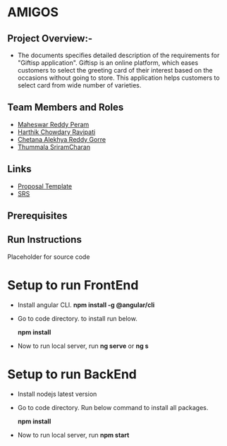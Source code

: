 # AMIGOS

## Project Overview:- 
* The documents specifies detailed description of the requirements for "Giftisp application". Giftisp is an online platform, which eases customers to select the greeting card of their interest based on the occasions without going to store. This application helps customers to select card from wide number of varieties.


## Team Members and Roles

* [Maheswar Reddy Peram](https://github.com/maheswarreddy01/CIS641-HW2-Peram/)
* [Harthik Chowdary Ravipati](https://github.com/harthik27/CIS641-HW2-Ravipati)
* [Chetana Alekhya Reddy Gorre](https://github.com/ChetanaAlekhya/CIS641-HW2-Gorre)
* [Thummala SriramCharan](https://github.com/Thummalasriram44/CIS641-HW2-Thummala)

## Links

* [Proposal Template](https://github.com/maheswarreddy01/GVSU-CIS641-Amigos/blob/master/docs/proposal-template.md)
* [SRS](https://github.com/maheswarreddy01/GVSU-CIS641-Amigos/blob/master/docs/software_requirements_specification.md)
## Prerequisites

## Run Instructions
Placeholder for source code

# Setup to run FrontEnd

- Install angular CLI. 
  **npm install -g @angular/cli**

- Go to code directory. to install run below.

  **npm install**

- Now to run local server, run **ng serve** or **ng s**


# Setup to run BackEnd

- Install nodejs latest version
 
- Go to code directory. Run below command to install all packages.

  **npm install**

- Now to run local server, run **npm start**
